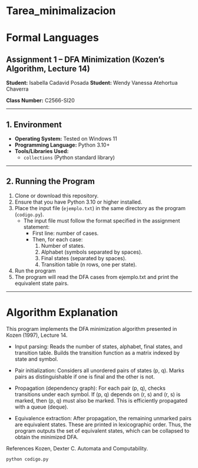 # Tarea_minimalizacion
# Formal Languages
## Assignment 1 – DFA Minimization (Kozen’s Algorithm, Lecture 14)

**Student:**  Isabella Cadavid Posada 
**Student:**  Wendy Vanessa Atehortua Chaverra 

**Class Number:** C2566-SI20 

---

## 1. Environment

- **Operating System:** Tested on Windows 11  
- **Programming Language:** Python 3.10+  
- **Tools/Libraries Used:**  
  - `collections` (Python standard library)

---

## 2. Running the Program

1. Clone or download this repository.  
2. Ensure that you have Python 3.10 or higher installed.  
3. Place the input file (`ejemplo.txt`) in the same directory as the program (`codigo.py`).  
   - The input file must follow the format specified in the assignment statement:
     - First line: number of cases.  
     - Then, for each case:
       1. Number of states.  
       2. Alphabet (symbols separated by spaces).  
       3. Final states (separated by spaces).  
       4. Transition table (n rows, one per state).  
4. Run the program
5. The program will read the DFA cases from ejemplo.txt and print the equivalent state pairs.

---

# Algorithm Explanation

This program implements the DFA minimization algorithm presented in Kozen (1997), Lecture 14.

- Input parsing:
Reads the number of states, alphabet, final states, and transition table.
Builds the transition function as a matrix indexed by state and symbol.

- Pair initialization:
Considers all unordered pairs of states (p, q).
Marks pairs as distinguishable if one is final and the other is not.

- Propagation (dependency graph):
For each pair (p, q), checks transitions under each symbol.
If (p, q) depends on (r, s) and (r, s) is marked, then (p, q) must also be marked.
This is efficiently propagated with a queue (deque).

- Equivalence extraction:
After propagation, the remaining unmarked pairs are equivalent states.
These are printed in lexicographic order.
Thus, the program outputs the set of equivalent states, which can be collapsed to obtain the minimized DFA.

References
Kozen, Dexter C. Automata and Computability.

   ```bash
   python codigo.py

